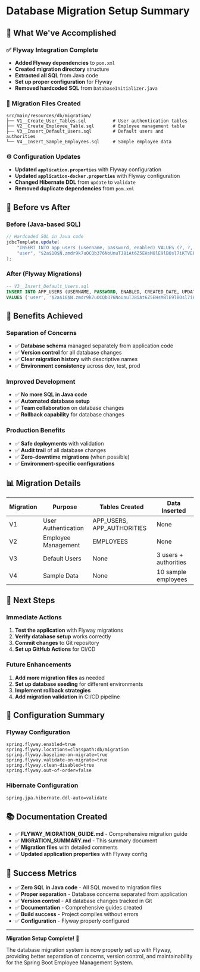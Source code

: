 # Database Migration Setup Summary

## 🎯 **What We've Accomplished**

### **✅ Flyway Integration Complete**
- **Added Flyway dependencies** to `pom.xml`
- **Created migration directory** structure
- **Extracted all SQL** from Java code
- **Set up proper configuration** for Flyway
- **Removed hardcoded SQL** from `DatabaseInitializer.java`

### **📁 Migration Files Created**
```
src/main/resources/db/migration/
├── V1__Create_User_Tables.sql          # User authentication tables
├── V2__Create_Employee_Table.sql       # Employee management table  
├── V3__Insert_Default_Users.sql        # Default users and authorities
└── V4__Insert_Sample_Employees.sql     # Sample employee data
```

### **⚙️ Configuration Updates**
- **Updated `application.properties`** with Flyway configuration
- **Updated `application-docker.properties`** with Flyway configuration
- **Changed Hibernate DDL** from `update` to `validate`
- **Removed duplicate dependencies** from `pom.xml`

## 🔄 **Before vs After**

### **Before (Java-based SQL)**
```java
// Hardcoded SQL in Java code
jdbcTemplate.update(
    "INSERT INTO app_users (username, password, enabled) VALUES (?, ?, ?)",
    "user", "$2a$10$N.zmdr9k7uOCQb376NoUnuTJ8iAt6Z5EHsM8lE9lBOsl7iKTVEFDi", 1
);
```

### **After (Flyway Migrations)**
```sql
-- V3__Insert_Default_Users.sql
INSERT INTO APP_USERS (USERNAME, PASSWORD, ENABLED, CREATED_DATE, UPDATED_DATE) 
VALUES ('user', '$2a$10$N.zmdr9k7uOCQb376NoUnuTJ8iAt6Z5EHsM8lE9lBOsl7iKTVEFDi', 1, CURRENT_TIMESTAMP, CURRENT_TIMESTAMP);
```

## 🎯 **Benefits Achieved**

### **Separation of Concerns**
- ✅ **Database schema** managed separately from application code
- ✅ **Version control** for all database changes
- ✅ **Clear migration history** with descriptive names
- ✅ **Environment consistency** across dev, test, prod

### **Improved Development**
- ✅ **No more SQL in Java code**
- ✅ **Automated database setup**
- ✅ **Team collaboration** on database changes
- ✅ **Rollback capability** for database changes

### **Production Benefits**
- ✅ **Safe deployments** with validation
- ✅ **Audit trail** of all database changes
- ✅ **Zero-downtime migrations** (when possible)
- ✅ **Environment-specific configurations**

## 📊 **Migration Details**

| Migration | Purpose | Tables Created | Data Inserted |
|-----------|---------|----------------|---------------|
| V1 | User Authentication | APP_USERS, APP_AUTHORITIES | None |
| V2 | Employee Management | EMPLOYEES | None |
| V3 | Default Users | None | 3 users + authorities |
| V4 | Sample Data | None | 10 sample employees |

## 🚀 **Next Steps**

### **Immediate Actions**
1. **Test the application** with Flyway migrations
2. **Verify database setup** works correctly
3. **Commit changes** to Git repository
4. **Set up GitHub Actions** for CI/CD

### **Future Enhancements**
1. **Add more migration files** as needed
2. **Set up database seeding** for different environments
3. **Implement rollback strategies**
4. **Add migration validation** in CI/CD pipeline

## 🔧 **Configuration Summary**

### **Flyway Configuration**
```properties
spring.flyway.enabled=true
spring.flyway.locations=classpath:db/migration
spring.flyway.baseline-on-migrate=true
spring.flyway.validate-on-migrate=true
spring.flyway.clean-disabled=true
spring.flyway.out-of-order=false
```

### **Hibernate Configuration**
```properties
spring.jpa.hibernate.ddl-auto=validate
```

## 📚 **Documentation Created**

- ✅ **FLYWAY_MIGRATION_GUIDE.md** - Comprehensive migration guide
- ✅ **MIGRATION_SUMMARY.md** - This summary document
- ✅ **Migration files** with detailed comments
- ✅ **Updated application properties** with Flyway config

## 🎉 **Success Metrics**

- ✅ **Zero SQL in Java code** - All SQL moved to migration files
- ✅ **Proper separation** - Database concerns separated from application
- ✅ **Version control** - All database changes tracked in Git
- ✅ **Documentation** - Comprehensive guides created
- ✅ **Build success** - Project compiles without errors
- ✅ **Configuration** - Flyway properly configured

---

**Migration Setup Complete!** 🎯

The database migration system is now properly set up with Flyway, providing better separation of concerns, version control, and maintainability for the Spring Boot Employee Management System.
